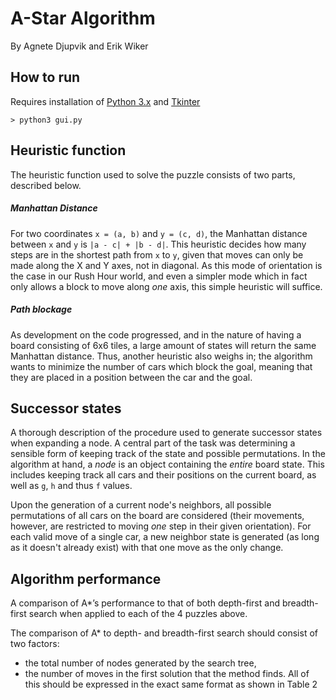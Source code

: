# A-Star Algorithm
By Agnete Djupvik and Erik Wiker

## How to run
Requires installation of [Python 3.x](https://www.python.org/download/releases/3.0/) and [Tkinter](http://www.tkdocs.com/tutorial/install.html)
```
> python3 gui.py
```

## Heuristic function
The heuristic function used to solve the puzzle consists of two parts, described below.

##### Manhattan Distance
For two coordinates ```x = (a, b)``` and ```y = (c, d)```, the Manhattan distance between ```x``` and ```y``` is ```|a - c| + |b - d|```. This heuristic decides how many steps are in the shortest path from ```x``` to ```y```, given that moves can only be made along the X and Y axes, not in diagonal.
As this mode of orientation is the case in our Rush Hour world, and even a simpler mode which in fact only allows a block to move along _one_ axis, this simple heuristic will suffice.

##### Path blockage
As development on the code progressed, and in the nature of having a board consisting of 6x6 tiles, a large amount of states will return the same Manhattan distance. Thus, another heuristic also weighs in; the algorithm wants to minimize the number of cars which block the goal, meaning that they are placed in a position between the car and the goal.

## Successor states
A thorough description of the procedure used to generate successor states when expanding a node.
A central part of the task was determining a sensible form of keeping track of the state and possible permutations. In the algorithm at hand, a _node_ is an object containing the _entire_ board state. This includes keeping track all cars and their positions on the current board, as well as ```g```, ```h``` and thus ```f``` values.

Upon the generation of a current node's neighbors, all possible permutations of all cars on the board are considered (their movements, however, are restricted to moving _one_ step in their given orientation). For each valid move of a single car, a new neighbor state is generated (as long as it doesn't already exist) with that one move as the only change.

## Algorithm performance
A comparison of A*’s performance to that of both depth-first and breadth-first search when applied to each of the 4 puzzles above.


The comparison of A* to depth- and breadth-first search should consist of two factors:
- the total number of nodes generated by the search tree,
- the number of moves in the first solution that the method finds. All of this should be expressed in the exact same format as shown in Table 2
